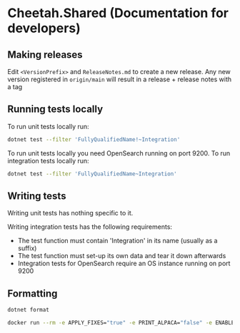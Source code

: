 # Cheetah.Shared (Documentation for developers)

## Making releases

Edit `<VersionPrefix>` and `ReleaseNotes.md` to create a new release.
Any new version registered in `origin/main` will result in a release + release notes with a tag

## Running tests locally

To run unit tests locally run:

```sh
dotnet test --filter 'FullyQualifiedName!~Integration'
```

To run unit tests locally you need OpenSearch running on port 9200.
To run integration tests locally run:
```sh
dotnet test --filter 'FullyQualifiedName~Integration'
```

## Writing tests

Writing unit tests has nothing specific to it.

Writing integration tests has the following requirements:

- The test function must contain 'Integration' in its name (usually as a suffix)
- The test function must set-up its own data and tear it down afterwards
- Integration tests for OpenSearch require an OS instance running on port 9200


## Formatting

```sh
dotnet format
```

```sh
docker run --rm -e APPLY_FIXES="true" -e PRINT_ALPACA="false" -e ENABLE_LINTERS="DOCKERFILE_HADOLINT,MARKDOWN_MARKDOWNLINT,BASH_EXEC,YAML_YAMLLINT,ENV_DOTENV_LINTER,CSHARP_DOTNET_FORMAT" -e DEFAULT_WORKSPACE="/code" -v "$PWD:/code" megalinter/megalinter-dotnet:v5
```

